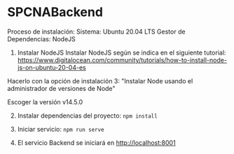 # SPCNABackend
Proceso de instalación:
Sistema: Ubuntu 20.04 LTS
Gestor de Dependencias: NodeJS

1. Instalar NodeJS
Instalar NodeJS según se indica en el siguiente tutorial:
https://www.digitalocean.com/community/tutorials/how-to-install-node-js-on-ubuntu-20-04-es

Hacerlo con la opción de instalación 3: "Instalar Node usando el administrador de versiones de Node"


Escoger la versión v14.5.0

2. Instalar dependencias del proyecto:
`npm install`

3. Iniciar servicio:
`npm run serve`

6. El servicio Backend se iniciará en
[http://localhost:8001](http://localhost:8001)








